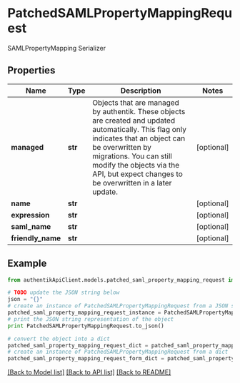 # PatchedSAMLPropertyMappingRequest

SAMLPropertyMapping Serializer

## Properties
Name | Type | Description | Notes
------------ | ------------- | ------------- | -------------
**managed** | **str** | Objects that are managed by authentik. These objects are created and updated automatically. This flag only indicates that an object can be overwritten by migrations. You can still modify the objects via the API, but expect changes to be overwritten in a later update. | [optional] 
**name** | **str** |  | [optional] 
**expression** | **str** |  | [optional] 
**saml_name** | **str** |  | [optional] 
**friendly_name** | **str** |  | [optional] 

## Example

```python
from authentikApiClient.models.patched_saml_property_mapping_request import PatchedSAMLPropertyMappingRequest

# TODO update the JSON string below
json = "{}"
# create an instance of PatchedSAMLPropertyMappingRequest from a JSON string
patched_saml_property_mapping_request_instance = PatchedSAMLPropertyMappingRequest.from_json(json)
# print the JSON string representation of the object
print PatchedSAMLPropertyMappingRequest.to_json()

# convert the object into a dict
patched_saml_property_mapping_request_dict = patched_saml_property_mapping_request_instance.to_dict()
# create an instance of PatchedSAMLPropertyMappingRequest from a dict
patched_saml_property_mapping_request_form_dict = patched_saml_property_mapping_request.from_dict(patched_saml_property_mapping_request_dict)
```
[[Back to Model list]](../README.md#documentation-for-models) [[Back to API list]](../README.md#documentation-for-api-endpoints) [[Back to README]](../README.md)


